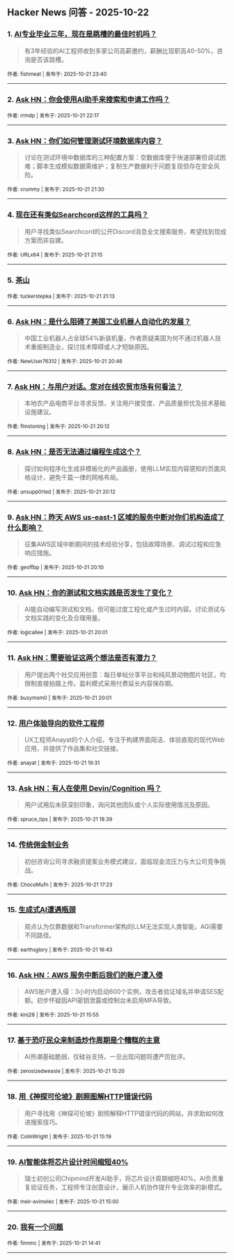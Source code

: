 ## Hacker News 问答 - 2025-10-22


### 1. [AI专业毕业三年，现在是跳槽的最佳时机吗？](https://news.ycombinator.com/item?id=45663176)
> 有3年经验的AI工程师收到多家公司高薪邀约，薪酬比现职高40-50%，咨询是否该跳槽。

<sub>作者: fishmeat | 发布于: 2025-10-21 23:40</sub>

---

### 2. [Ask HN：你会使用AI助手来搜索和申请工作吗？](https://news.ycombinator.com/item?id=45662426)

<sub>作者: rrmdp | 发布于: 2025-10-21 22:17</sub>

---

### 3. [Ask HN：你们如何管理测试环境数据库内容？](https://news.ycombinator.com/item?id=45661973)
> 讨论在测试环境中数据库的三种配置方案：空数据库便于快速部署但调试困难；脚本生成模拟数据需维护；复制生产数据利于问题复现但存在安全风险。

<sub>作者: crummy | 发布于: 2025-10-21 21:30</sub>

---

### 4. [现在还有类似Searchcord这样的工具吗？](https://news.ycombinator.com/item?id=45661819)
> 用户寻找类似Searchcord的公开Discord消息全文搜索服务，希望找到现成方案而非自建。

<sub>作者: URLx64 | 发布于: 2025-10-21 21:15</sub>

---

### 5. [茶山](https://news.ycombinator.com/item?id=45661794)

<sub>作者: tuckerstepka | 发布于: 2025-10-21 21:13</sub>

---

### 6. [Ask HN：是什么阻碍了美国工业机器人自动化的发展？](https://news.ycombinator.com/item?id=45661478)
> 中国工业机器人占全球54%新装机量，作者质疑美国为何不通过机器人技术重振制造业，探讨技术障碍或人才短缺原因。

<sub>作者: NewUser76312 | 发布于: 2025-10-21 20:46</sub>

---

### 7. [Ask HN：与用户对话。您对在线农贸市场有何看法？](https://news.ycombinator.com/item?id=45661062)
> 本地农产品电商平台寻求反馈，关注用户接受度、产品质量担忧及技术基础设施建议。

<sub>作者: flinstoning | 发布于: 2025-10-21 20:12</sub>

---

### 8. [Ask HN：是否无法通过编程生成这个？](https://news.ycombinator.com/item?id=45661053)
> 探讨如何程序化生成非模板化的产品画册，使用LLM实现内容感知的页面风格设计，避免千篇一律的网格布局。

<sub>作者: unsupp0rted | 发布于: 2025-10-21 20:12</sub>

---

### 9. [Ask HN：昨天 AWS us-east-1 区域的服务中断对你们机构造成了什么影响？](https://news.ycombinator.com/item?id=45661033)
> 征集AWS区域中断期间的技术经验分享，包括故障场景、调试过程和应急响应措施。

<sub>作者: geoffbp | 发布于: 2025-10-21 20:10</sub>

---

### 10. [Ask HN：你的测试和文档实践是否发生了变化？](https://news.ycombinator.com/item?id=45660947)
> AI能自动编写测试和文档，但可能过度工程化或产生过时内容。讨论测试与文档实践的变化及合理用量。

<sub>作者: logicallee | 发布于: 2025-10-21 20:01</sub>

---

### 11. [Ask HN：需要验证这两个想法是否有潜力？](https://news.ycombinator.com/item?id=45660941)
> 用户提出两个社交应用创意：每日单帖分享平台和纯风景动物图片社区，均限制直接拍摄上传。盈利模式采用付费延长内容保存期。

<sub>作者: busymom0 | 发布于: 2025-10-21 20:01</sub>

---

### 12. [用户体验导向的软件工程师](https://news.ycombinator.com/item?id=45660541)
> UX工程师Anayat的个人介绍，专注于构建界面简洁、体验直观的现代Web应用，并提供了作品集和社交链接。

<sub>作者: anayat | 发布于: 2025-10-21 19:31</sub>

---

### 13. [Ask HN：有人在使用 Devin/Cognition 吗？](https://news.ycombinator.com/item?id=45659819)
> 用户试用后未获深刻印象，询问其他团队或个人实际使用情况及原因。

<sub>作者: spruce_tips | 发布于: 2025-10-21 18:39</sub>

---

### 14. [传统佣金制业务](https://news.ycombinator.com/item?id=45658574)
> 初创咨询公司寻求融资提案业务模式建议，面临现金流压力与大公司竞争挑战。

<sub>作者: ChocoMufn | 发布于: 2025-10-21 17:23</sub>

---

### 15. [生成式AI遭遇瓶颈](https://news.ycombinator.com/item?id=45657961)
> 观点认为仅靠数据和Transformer架构的LLM无法实现人类智能，AGI需要不同路径。

<sub>作者: earthsglory | 发布于: 2025-10-21 16:43</sub>

---

### 16. [Ask HN：AWS 服务中断后我们的账户遭入侵](https://news.ycombinator.com/item?id=45657345)
> AWS账户遭入侵：3小时内启动600个实例，攻击者验证域名并申请SES配额。初步怀疑因API密钥泄露或控制台未启用MFA导致。

<sub>作者: kinj28 | 发布于: 2025-10-21 15:55</sub>

---

### 17. [基于恐吓民众来制造炒作周期是个糟糕的主意](https://news.ycombinator.com/item?id=45656924)
> AI热潮基础脆弱，仅硅谷支持，一旦出现问题将遭严厉批评。

<sub>作者: zerosizedweasle | 发布于: 2025-10-21 15:20</sub>

---

### 18. [用《神探可伦坡》剧照图解HTTP错误代码](https://news.ycombinator.com/item?id=45656910)
> 用户寻找用《神探可伦坡》剧照解释HTTP错误代码的网站，并求助如何改进搜索技巧。

<sub>作者: ColinWright | 发布于: 2025-10-21 15:19</sub>

---

### 19. [AI智能体将芯片设计时间缩短40%](https://news.ycombinator.com/item?id=45656671)
> 瑞士初创公司Chipmind开发AI助手，将芯片设计周期缩短40%。AI负责重复验证任务，工程师专注创意设计，展示人机协作提升专业效率的新模式。

<sub>作者: meir-avimelec | 发布于: 2025-10-21 15:00</sub>

---

### 20. [我有一个问题](https://news.ycombinator.com/item?id=45656431)

<sub>作者: finnmc | 发布于: 2025-10-21 14:41</sub>

---
